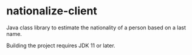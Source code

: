 nationalize-client
==================

Java class library to estimate the nationality of a person based on a last name.

Building the project requires JDK 11 or later.